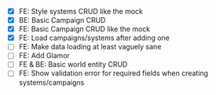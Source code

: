 - [x] FE: Style systems CRUD like the mock
- [x] BE: Basic Campaign CRUD
- [x] FE: Basic Campaign CRUD like the mock
- [x] FE: Load campaigns/systems after adding one
- [ ] FE: Make data loading at least vaguely sane
- [ ] FE: Add Glamor
- [ ] FE & BE: Basic world entity CRUD
- [ ] FE: Show validation error for required fields when creating systems/campaigns
